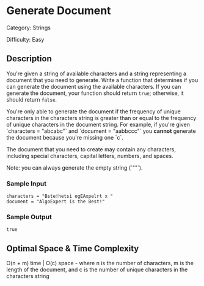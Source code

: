 # Generate Document

Category: Strings

Difficulty: Easy

## Description

You're given a string of available characters and a string representing a
document that you need to generate. Write a function that determines if you
can generate the document using the available characters. If you can generate
the document, your function should return `true`; otherwise, it
should return `false`.

<p>
You're only able to generate the document if the frequency of unique
characters in the characters string is greater than or equal to the frequency
of unique characters in the document string. For example, if you're given
`characters = "abcabc"` and `document = "aabbccc"` you
<b>cannot</b> generate the document because you're missing one `c`.
</p>
The document that you need to create may contain any characters, including
special characters, capital letters, numbers, and spaces.

<p>Note: you can always generate the empty string (`""`).</p>

### Sample Input
```
characters = "Bste!hetsi ogEAxpelrt x "
document = "AlgoExpert is the Best!"
```

### Sample Output
```
true
```

## Optimal Space & Time Complexity

O(n + m) time | O(c) space - where n is the number of characters, m is the length of the document, and c is the number of unique characters in the characters string
